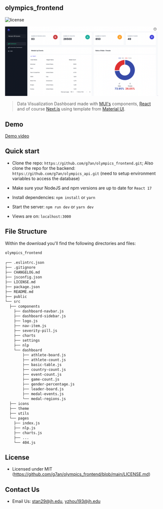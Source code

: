 ## olympics_frontend
![license](https://img.shields.io/badge/license-MIT-blue.svg)

[![olympics_frontend - React](https://github.com/g7an/olympics_frontend/blob/main/public/static/thumbnail.png)](https://github.com/g7an/olympics_frontend/blob/main/public/static/thumbnail.png)

> Data Visualization Dashboard made with [MUI's](https://mui.com/?ref=devias-io) components, [React](https://reactjs.org/?ref=devias-io) and of course [Next.js](https://github.com/vercel/next.js/?ref=devias-io) using template from [Material UI](https://material-kit-react.devias.io/).

## Demo

[Demo video](https://drive.google.com/drive/folders/1Xo421IpvxWnE6zXmTW3LP5jmRvoDrfvN)


## Quick start

- Clone the repo: `https://github.com/g7an/olympics_frontend.git`; Also clone the repo for the backend:  `https://github.com/g7an/olympics_api.git` (need to setup environment variables to access the database)

- Make sure your NodeJS and npm versions are up to date for `React 17`

- Install dependencies: `npm install` or `yarn`

- Start the server: `npm run dev` or `yarn dev`

- Views are on: `localhost:3000`

## File Structure

Within the download you'll find the following directories and files:

```
olympics_frontend

┌── .eslintrc.json
├── .gitignore
├── CHANGELOG.md
├── jsconfig.json
├── LICENSE.md
├── package.json
├── README.md
├── public
└── src
  ├── components
    ├── dashboard-navbar.js
    ├── dashboard-sidebar.js
    ├── logo.js
    ├── nav-item.js
    ├── severity-pill.js
    ├── charts
    ├── settings
    ├── nlp
    └── dashboard
        ├── athlete-board.js
        ├── athlete-count.js
        ├── basic-table.js
        ├── country-count.js
        ├── event-count.js
        ├── game-count.js
        ├── gender-percentage.js
        ├── leader-board.js
        ├── medal-events.js
        └── medal-regions.js
  ├── icons
  ├── theme
  ├── utils
  └── pages
    ├── index.js
    ├── nlp.js
    ├── charts.js
    ├── ...
    └── 404.js
```


## License

- Licensed under MIT (https://github.com/g7an/olympics_frontend/blob/main/LICENSE.md)

## Contact Us

- Email Us: stan29@jh.edu, yzhou193@jh.edu

